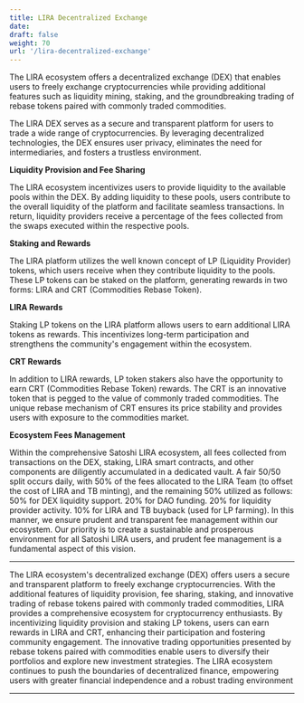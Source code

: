 ```yaml
---
title: LIRA Decentralized Exchange
date:
draft: false
weight: 70
url: '/lira-decentralized-exchange'
---
```


The LIRA ecosystem offers a decentralized exchange (DEX) that enables
users to freely exchange cryptocurrencies while providing additional
features such as liquidity mining, staking, and the groundbreaking
trading of rebase tokens paired with commonly traded commodities.

The LIRA DEX serves as a secure and
transparent platform for users to trade a wide range of
cryptocurrencies. By leveraging decentralized technologies, the DEX
ensures user privacy, eliminates the need for intermediaries, and
fosters a trustless environment.

**Liquidity Provision and Fee Sharing**

The LIRA ecosystem
incentivizes users to provide liquidity to the available pools within
the DEX. By adding liquidity to these pools, users contribute to the
overall liquidity of the platform and facilitate seamless
transactions. In return, liquidity providers receive a percentage of
the fees collected from the swaps executed within the respective
pools.

**Staking and Rewards**

The LIRA platform utilizes the well known concept of
LP (Liquidity Provider) tokens, which users receive when they
contribute liquidity to the pools. These LP tokens can be staked on
the platform, generating rewards in two forms: LIRA and CRT
(Commodities Rebase Token).

**LIRA Rewards**

Staking LP tokens on the LIRA platform allows
users to earn additional LIRA tokens as rewards. This incentivizes
long-term participation and strengthens the community's engagement
within the ecosystem.

**CRT Rewards**

In addition to LIRA rewards, LP token stakers also
have the opportunity to earn CRT (Commodities Rebase Token) rewards.
The CRT is an innovative token that is pegged to the value of commonly
traded commodities. The unique rebase mechanism of CRT ensures its
price stability and provides users with exposure to the commodities
market.

**Ecosystem Fees Management**

Within the comprehensive Satoshi LIRA ecosystem, all fees collected from transactions on
the DEX, staking, LIRA smart contracts, and other components are diligently accumulated in
a dedicated vault. A fair 50/50 split occurs daily, with 50% of the fees allocated to the LIRA
Team (to offset the cost of LIRA and TB minting), and the remaining 50% utilized as follows:
    50% for DEX liquidity support.
    20% for DAO funding.
    20% for liquidity provider activity.
    10% for LIRA and TB buyback (used for LP farming).
In this manner, we ensure prudent and transparent fee management within our ecosystem.
Our priority is to create a sustainable and prosperous environment for all Satoshi LIRA
users, and prudent fee management is a fundamental aspect of this vision.


---

The LIRA ecosystem's decentralized exchange (DEX)
offers users a secure and transparent platform to freely exchange
cryptocurrencies. With the additional features of liquidity provision,
fee sharing, staking, and innovative trading of rebase tokens paired
with commonly traded commodities, LIRA provides a comprehensive
ecosystem for cryptocurrency enthusiasts. By incentivizing liquidity
provision and staking LP tokens, users can earn rewards in LIRA and
CRT, enhancing their participation and fostering community engagement.
The innovative trading opportunities presented by rebase tokens paired
with commodities enable users to diversify their portfolios and
explore new investment strategies. The LIRA ecosystem continues to
push the boundaries of decentralized finance, empowering users with
greater financial independence and a robust trading environment

---

